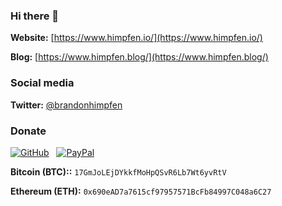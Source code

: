 ### Hi there 👋

**Website:** [https://www.himpfen.io/](https://www.himpfen.io/)

**Blog:** [https://www.himpfen.blog/](https://www.himpfen.blog/)

### Social media

**Twitter:** [@brandonhimpfen](https://twitter.com/brandonhimpfen)

### Donate

[![GitHub](https://srv-cdn.himpfen.io/badges/github/github-square-large.svg)](https://bit.ly/3cEOVkD) &nbsp; [![PayPal](https://srv-cdn.himpfen.io/badges/buymeacoffee/buymeacoffee-square-large.svg)](https://bit.ly/3m8NJJ8)

**Bitcoin (BTC)::** `17GmJoLEjDYkkfMoHpQSvR6Lb7Wt6yvRtV`

**Ethereum (ETH):** `0x690eAD7a7615cf97957571BcFb84997C048a6C27`
